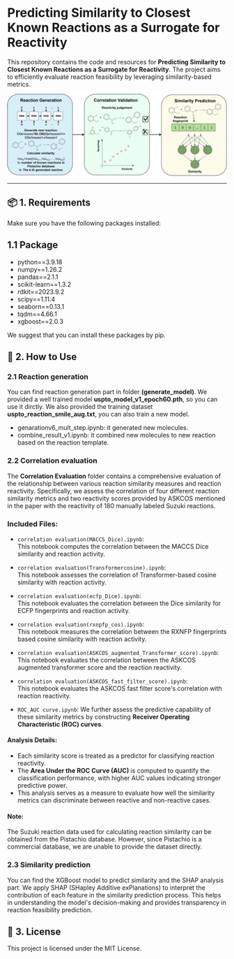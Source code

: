 # Predicting Similarity to Closest Known Reactions as a Surrogate for Reactivity

This repository contains the code and resources for **Predicting Similarity to Closest Known Reactions as a Surrogate for Reactivity**. The project aims to efficiently evaluate reaction feasibility by leveraging similarity-based metrics.

![image](https://github.com/zhf3564859793/CRG/blob/main/Figure/Figure.jpg)

---

## 📦 1. Requirements
Make sure you have the following packages installed:
## 1.1 Package
* python==3.9.18  
* numpy==1.26.2  
* pandas==2.1.1 
* scikit-learn==1.3.2  
* rdkit==2023.9.2
* scipy==1.11.4
* seaborn==0.13.1
* tqdm==4.66.1
* xgboost==2.0.3

We suggest that you can install these packages by pip.

## 🚀 2. How to Use
### 2.1 Reaction generation
You can find reaction generation part in folder **(generate_model)**. We provided a well trained model **uspto_model_v1_epoch60.pth**, so you can use it dirctly. We also provided the training dataset **uspto_reaction_smile_aug.txt**, you can also train a new model.
* genarationv6_mult_step.ipynb: it generated new molecules.
* combine_result_v1.ipynb: it combined new molecules to new reaction based on the reaction template.

### 2.2 Correlation evaluation
The **Correlation Evaluation** folder contains a comprehensive evaluation of the relationship between various reaction similarity measures and reaction reactivity. Specifically, we assess the correlation of four different reaction similarity metrics and two reactivity scores provided by ASKCOS mentioned in the paper with the reactivity of 180 manually labeled Suzuki reactions.

### Included Files:
- `correlation evaluation(MACCS_Dice).ipynb`:  
   This notebook computes the correlation between the MACCS Dice similarity and reaction activity.
   
- `correlation evaluation(Transformercosine).ipynb`:  
   This notebook assesses the correlation of Transformer-based cosine similarity with reaction activity.
   
- `correlation evaluation(ecfp_Dice).ipynb`:  
   This notebook evaluates the correlation between the Dice similarity for ECFP fingerprints and reaction activity.
   
- `correlation evaluation(rxnpfp_cos).ipynb`:  
   This notebook measures the correlation between the RXNFP fingerprints based cosine similarity with reaction activity.
  
- `correlation evaluation(ASKCOS_augmented_Transformer_score).ipynb`:  
   This notebook evaluates the correlation between the ASKCOS augmented transformer score and the reaction reactivity.
   
- `correlation evaluation(ASKCOS_fast_filter_score).ipynb`:  
   This notebook evaluates the ASKCOS fast filter score's correlation with reaction reactivity.
  
- `ROC_AUC curve.ipynb`:
  We further assess the predictive capability of these similarity metrics by constructing **Receiver Operating Characteristic (ROC) curves**. 
#### Analysis Details:
   - Each similarity score is treated as a predictor for classifying reaction reactivity.
   - The **Area Under the ROC Curve (AUC)** is computed to quantify the classification performance, with higher AUC values indicating stronger predictive power.
   - This analysis serves as a measure to evaluate how well the similarity metrics can discriminate between reactive and non-reactive cases.

#### Note:
The Suzuki reaction data used for calculating reaction similarity can be obtained from the Pistachio database. However, since Pistachio is a commercial database, we are unable to provide the dataset directly.

### 2.3 Similarity prediction
You can find the XGBoost model to predict similarity and the SHAP analysis part. We apply SHAP (SHapley Additive exPlanations) to interpret the contribution of each feature in the similarity prediction process. This helps in understanding the model's decision-making and provides transparency in reaction feasibility prediction.

## 📄 3. License
This project is licensed under the MIT License.


